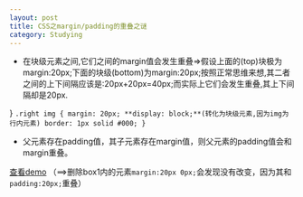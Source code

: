 ```yaml
---
layout: post
title: CSS之margin/padding的重叠之谜
category: Studying
---
```


+ 在块级元素之间,它们之间的margin值会发生重叠=>假设上面的(top)块极为margin:20px;下面的块级(bottom)为margin:20px;按照正常思维来想,其二者之间的上下间隔应该是:20px+20px=40px;而实际上它们会发生重叠,其上下间隔却是20px.

}
`.right img
{
	margin: 20px;
	**display: block;**(转化为块级元素,因为img为行内元素)
	border: 1px solid #000;
}`

+ 父元素存在padding值，其子元素存在margin值，则父元素的padding值会和margin重叠。

[查看demo](http://royluck.github.io/demo/task10/) （==>删除box1内的元素`margin:20px 0px;`会发现没有改变，因为其和`padding:20px;`重叠）

